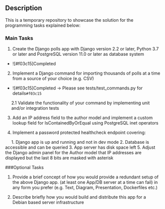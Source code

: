 ## Description

<p>This is a temporary repository to showcase the solution for the programming tasks
explained below:</p>

### Main Tasks

1. Create the Django polls app with Django version 2.2 or later, Python 3.7 or later and PostgreSQL version 11.0 or later as database system

- ![#f03c15]Completed

2. Implement a Django command for importing thousands of polls at a time from a source of your choice (e.g. CSV)

- ![#f03c15]Completed -> Please see tests/test_commands.py for details`#f03c15`

<p style="margin-left:20px;">2.1 Validate the functionality of your command by implementing unit and/or integration tests</p>

3. Add an IP address field to the author model and implement a custom lookup field for IsContainedByOrEqual using PostgreSQL inet operators

4. Implement a password protected healthcheck endpoint covering:

<span style="margin-left:20px;">
1.	Django app is up and running and not in dev mode
2.	Database is accessible and can be queried
3.	App server has disk space left
5. Adjust the Django admin panel for the Author model that IP addresses are displayed but the last 8 bits are masked with asterisk
</span>

###Optional Tasks

1. Provide a brief concept of how you would provide a redundant setup of the above Django app. (at least one App/DB server at a time can fail) in any form you prefer (e.g. Text, Diagram, Presentation, Dockerfiles etc.)

2. Describe briefly how you would build and distribute this app for a Debian based server infrastructure
